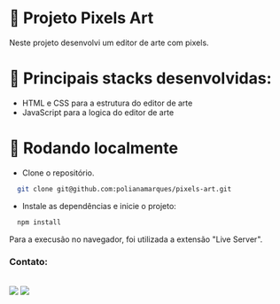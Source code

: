 # :art: Projeto Pixels Art 

Neste projeto desenvolvi um editor de arte com pixels. 

# :pushpin: Principais stacks desenvolvidas: 
- HTML e CSS para a estrutura do editor de arte
- JavaScript para a logica do editor de arte

# :pushpin: Rodando localmente
- Clone o repositório.
```bash
  git clone git@github.com:polianamarques/pixels-art.git
```
- Instale as dependências e inicie o projeto:
```bash
  npm install
```
Para a execusão no navegador, foi utilizada a extensão "Live Server".


### Contato: 
<div align=""> <br> <a href = "mailto:contatopolianamarques@gmail.com"><img src="https://img.shields.io/badge/Gmail-D14836?style=for-the-badge&logo=gmail&logoColor=white" target="_blank"></a>
  <a href="https://www.linkedin.com/in/poliana-marques-56b8b118b/" target="_blank"><img src="https://img.shields.io/badge/-LinkedIn-%230077B5?style=for-the-badge&logo=linkedin&logoColor=white" target="_blank"></a> 
</div> 